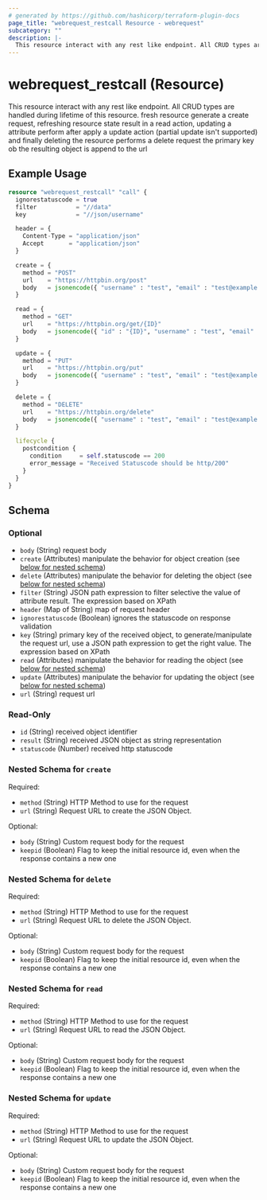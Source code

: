 ```yaml
---
# generated by https://github.com/hashicorp/terraform-plugin-docs
page_title: "webrequest_restcall Resource - webrequest"
subcategory: ""
description: |-
  This resource interact with any rest like endpoint. All CRUD types are handled during lifetime of this resource. fresh resource generate a create request, refreshing resource state result in a read action, updating a attribute perform after apply a update action (partial update isn't supported) and finally deleting the resource performs a delete request the primary key ob the resulting object is append to the url
---
```


# webrequest_restcall (Resource)

This resource interact with any rest like endpoint. All CRUD types are handled during lifetime of this resource. fresh resource generate a create request, refreshing resource state result in a read action, updating a attribute perform after apply a update action (partial update isn't supported) and finally deleting the resource performs a delete request the primary key ob the resulting object is append to the url

## Example Usage

```terraform
resource "webrequest_restcall" "call" {
  ignorestatuscode = true
  filter           = "//data"
  key              = "//json/username"

  header = {
    Content-Type = "application/json"
    Accept       = "application/json"
  }

  create = {
    method = "POST"
    url    = "https://httpbin.org/post"
    body   = jsonencode({ "username" : "test", "email" : "test@example.com" })
  }

  read = {
    method = "GET"
    url    = "https://httpbin.org/get/{ID}"
    body   = jsonencode({ "id" : "{ID}", "username" : "test", "email" : "test@example.com" })
  }

  update = {
    method = "PUT"
    url    = "https://httpbin.org/put"
    body   = jsonencode({ "username" : "test", "email" : "test@example.com" })
  }

  delete = {
    method = "DELETE"
    url    = "https://httpbin.org/delete"
    body   = jsonencode({ "username" : "test", "email" : "test@example.com" })
  }

  lifecycle {
    postcondition {
      condition     = self.statuscode == 200
      error_message = "Received Statuscode should be http/200"
    }
  }
}
```

<!-- schema generated by tfplugindocs -->
## Schema

### Optional

- `body` (String) request body
- `create` (Attributes) manipulate the behavior for object creation (see [below for nested schema](#nestedatt--create))
- `delete` (Attributes) manipulate the behavior for deleting the object (see [below for nested schema](#nestedatt--delete))
- `filter` (String) JSON path expression to filter selective the value of attribute result. The expression based on XPath
- `header` (Map of String) map of request header
- `ignorestatuscode` (Boolean) ignores the statuscode on response validation
- `key` (String) primary key of the received object, to generate/manipulate the request url, use a JSON path expression to get the right value. The expression based on XPath
- `read` (Attributes) manipulate the behavior for reading the object (see [below for nested schema](#nestedatt--read))
- `update` (Attributes) manipulate the behavior for updating the object (see [below for nested schema](#nestedatt--update))
- `url` (String) request url

### Read-Only

- `id` (String) received object identifier
- `result` (String) received JSON object as string representation
- `statuscode` (Number) received http statuscode

<a id="nestedatt--create"></a>
### Nested Schema for `create`

Required:

- `method` (String) HTTP Method to use for the request
- `url` (String) Request URL to create the JSON Object.

Optional:

- `body` (String) Custom request body for the request
- `keepid` (Boolean) Flag to keep the initial resource id, even when the response contains a new one


<a id="nestedatt--delete"></a>
### Nested Schema for `delete`

Required:

- `method` (String) HTTP Method to use for the request
- `url` (String) Request URL to delete the JSON Object.

Optional:

- `body` (String) Custom request body for the request
- `keepid` (Boolean) Flag to keep the initial resource id, even when the response contains a new one


<a id="nestedatt--read"></a>
### Nested Schema for `read`

Required:

- `method` (String) HTTP Method to use for the request
- `url` (String) Request URL to read the JSON Object.

Optional:

- `body` (String) Custom request body for the request
- `keepid` (Boolean) Flag to keep the initial resource id, even when the response contains a new one


<a id="nestedatt--update"></a>
### Nested Schema for `update`

Required:

- `method` (String) HTTP Method to use for the request
- `url` (String) Request URL to update the JSON Object.

Optional:

- `body` (String) Custom request body for the request
- `keepid` (Boolean) Flag to keep the initial resource id, even when the response contains a new one


